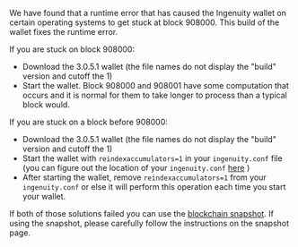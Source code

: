 We have found that a runtime error that has caused the Ingenuity wallet on certain operating systems to get stuck at block 908000. This build of the wallet fixes the runtime error.

If you are stuck on block 908000:
- Download the 3.0.5.1 wallet (the file names do not display the "build" version and cutoff the 1)
- Start the wallet. Block 908000 and 908001 have some computation that occurs and it is normal for them to take longer to process than a typical block would.

If you are stuck on a block before 908000:
- Download the 3.0.5.1 wallet (the file names do not display the "build" version and cutoff the 1)
- Start the wallet with `reindexaccumulators=1` in your `ingenuity.conf` file (you can figure out the location of your `ingenuity.conf` [here](https://ingenuity.freshdesk.com/support/solutions/articles/30000004664-where-are-my-wallet-dat-blockchain-and-configuration-conf-files-located-) )
- After starting the wallet, remove `reindexaccumulators=1` from your `ingenuity.conf` or else it will perform this operation each time you start your wallet.

If both of those solutions failed you can use the [blockchain snapshot](http://178.254.23.111/~pub/Ingenuity/Daily-Snapshots-Html/Ingenuity-Daily-Snapshots.html). If using the snapshot, please carefully follow the instructions on the snapshot page.
